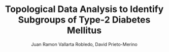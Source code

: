 ---
paperId: 55
author: Juan Ramon Vallarta Robledo, David Prieto-Merino
publicationauthor: Vallarta Robledo, J. R. et al.
title: Topological Data Analysis to Identify Subgroups of Type-2 Diabetes Mellitus
pitch: https://youtu.be/lxaT5b-222w?list=PLldrX-tcWesPs3UXagQ38Dx7POaxGvcNV&t=464
pdf: Oral_Juan_Vallarta.pdf
poster: --
slide: Slide_Juan_Vallarta.pdf
alt: --
type: Oral & Poster
topic: Machine Learning Applications
link: https://doi.org/10.52591/lxai2018120317
conference: neurips
year: 2018
tags: neurips-2018-op
location: Montreal, Canada
---